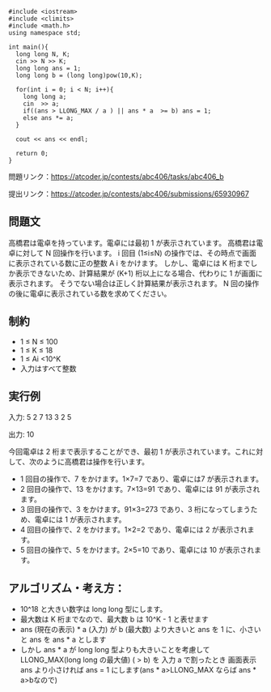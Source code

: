 ```
#include <iostream>
#include <climits>
#include <math.h>
using namespace std;

int main(){
  long long N, K;
  cin >> N >> K;
  long long ans = 1;
  long long b = (long long)pow(10,K);

  for(int i = 0; i < N; i++){
    long long a;
    cin  >> a;
    if((ans > LLONG_MAX / a ) || ans * a  >= b) ans = 1;
    else ans *= a;
  }
  
  cout << ans << endl;
  
  return 0;
}
```

問題リンク：https://atcoder.jp/contests/abc406/tasks/abc406_b

提出リンク：https://atcoder.jp/contests/abc406/submissions/65930967

## 問題文

高橋君は電卓を持っています。電卓には最初 1 が表示されています。
高橋君は電卓に対して N 回操作を行います。
i 回目 (1≤i≤N) の操作では、その時点で画面に表示されている数に正の整数 A i  をかけます。
しかし、電卓には K 桁までしか表示できないため、計算結果が (K+1) 桁以上になる場合、代わりに 
1 が画面に表示されます。 そうでない場合は正しく計算結果が表示されます。
N 回の操作の後に電卓に表示されている数を求めてください。

## 制約
- 1 ≤ N ≤ 100
- 1 ≤ K ≤ 18
- 1 ≤ Ai <10^K 
- 入力はすべて整数


## 実行例

入力:
5 2
7 13 3 2 5

出力: 10

今回電卓は 2 桁まで表示することができ、最初 1 が表示されています。これに対して、次のように高橋君は操作を行います。
- 1 回目の操作で、7 をかけます。1×7=7 であり、電卓には7 が表示されます。
- 2 回目の操作で、13 をかけます。7×13=91 であり、電卓には 91 が表示されます。
- 3 回目の操作で、3 をかけます。91×3=273 であり、3 桁になってしまうため、電卓には 1 が表示されます。
- 4 回目の操作で、2 をかけます。1×2=2 であり、電卓には 2 が表示されます。
- 5 回目の操作で、5 をかけます。2×5=10 であり、電卓には 10 が表示されます。

## アルゴリズム・考え方：
- 10^18 と大きい数字は long long 型にします。
- 最大数は K 桁までなので、最大数 b は 10^K - 1 と表せます
- ans (現在の表示) * a (入力) が b (最大数) より大きいと ans を 1 に、小さいと ans を ans * a とします
- しかし ans * a が long long 型よりも大きいことを考慮して LLONG_MAX(long long の最大値) ( > b) を 入力 a で割ったとき 画面表示 ans より小さければ ans = 1 にします(ans * a>LLONG_MAX ならば ans * a>bなので)
 
